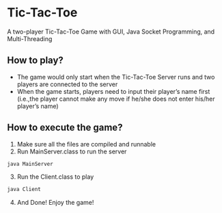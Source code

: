 # Tic-Tac-Toe
A two-player Tic-Tac-Toe Game with GUI, Java Socket Programming, and Multi-Threading

## How to play?
- The game would only start when the Tic-Tac-Toe Server runs and two players are connected to the server
- When the game starts, players need to input their player’s name first (i.e.,the player cannot make any move if he/she does not enter his/her player’s name)

## How to execute the game?
1. Make sure all the files are compiled and runnable
2. Run MainServer.class to run the server
```bash
java MainServer
```
3. Run the Client.class to play
```bash
java Client
```
4. And Done! Enjoy the game!
